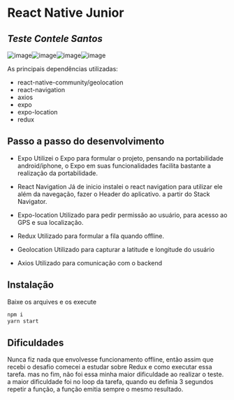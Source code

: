 # React Native Junior
## _Teste Contele Santos_
![image](https://img.shields.io/badge/React_Native-20232A?style=for-the-badge&logo=react&logoColor=61DAFB)![image](https://img.shields.io/badge/Redux-593D88?style=for-the-badge&logo=redux&logoColor=white
)![image](https://img.shields.io/badge/JavaScript-323330?style=for-the-badge&logo=javascript&logoColor=F7DF1E
)![image](https://img.shields.io/badge/TypeScript-007ACC?style=for-the-badge&logo=typescript&logoColor=white)

As principais dependências utilizadas:
- react-native-community/geolocation
- react-navigation
- axios
- expo
- expo-location
- redux

## Passo a passo do desenvolvimento

- Expo
Utilizei o Expo para formular o projeto, pensando na portabilidade android/iphone, o Expo em suas funcionalidades facilita bastante a realização da portabilidade.

- React Navigation
Já de inicio instalei o react navigation para utilizar ele além da navegação, fazer o Header do aplicativo. a partir do Stack Navigator.

- Expo-location
Utilizado para pedir permissão ao usuário, para acesso ao GPS e sua localização.

- Redux
Utilizado para formular a fila quando offline.

- Geolocation
Utilizado para capturar a latitude e longitude do usuário
- Axios
Utilizado para comunicação com o backend

## Instalação

Baixe os arquives e os execute
```sh
npm i
yarn start
```


## Dificuldades

Nunca fiz nada que envolvesse funcionamento offline, então assim que recebi o desafio comecei a estudar sobre Redux e como executar essa tarefa. mas no fim, não foi essa minha maior dificuldade ao realizar o teste. a maior dificuldade foi no loop da tarefa, quando eu definia 3 segundos repetir a função, a função emitia sempre o mesmo resultado.
